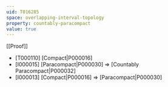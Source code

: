 ```yaml
---
uid: T016285
space: overlapping-interval-topology
property: countably-paracompact
value: true
---
```

[[Proof]]

* [T000110] [Compact|P000016]
* [I000015] [Paracompact|P000030] => [Countably Paracompact|P000032]
* [I000013] [Compact|P000016] => [Paracompact|P000030]

